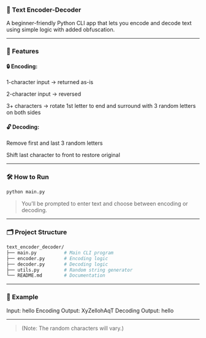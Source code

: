 ### 🧪 Text Encoder-Decoder
A beginner-friendly Python CLI app that lets you encode and decode text using simple logic with added obfuscation.

---

### 🚀 Features
#### 🔒 Encoding:

1-character input → returned as-is

2-character input → reversed

3+ characters → rotate 1st letter to end and surround with 3 random letters on both sides

#### 🔓 Decoding:

Remove first and last 3 random letters

Shift last character to front to restore original

---

### 🛠 How to Run

```bash
python main.py
```

> You’ll be prompted to enter text and choose between encoding or decoding.

---

### 🗂 Project Structure
```bash
text_encoder_decoder/
├── main.py          # Main CLI program
├── encoder.py       # Encoding logic
├── decoder.py       # Decoding logic
├── utils.py         # Random string generator
└── README.md        # Documentation
```

---

### 📌 Example
Input: hello
Encoding Output: XyZellohAqT
Decoding Output: hello

---

> (Note: The random characters will vary.)
